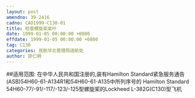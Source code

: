 ```yaml
---
layout: post
amendno: 39-2416
cadno: CAD1999-C130-01
title: 检查螺旋桨桨叶
date: 1999-01-05 00:00:00 +0800
effdate: 1999-01-05 00:00:00 +0800
tag: C130
categories: 民航华北管理局适航处
author: 邵仁明
---
```


##适用范围:
在中华人民共和国注册的,装有Hamilton Standard紧急服务通告(ASB)54H60-61-A134R1和54H60-61-A135中所列序号的 Hamilton Standard 54H60-77/-91/-117/-123/-125型螺旋桨的Lockheed L-382G(C130)型飞机

